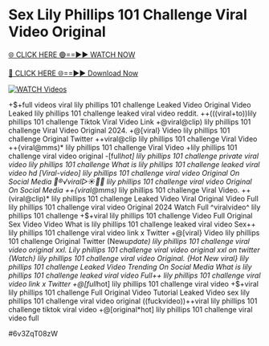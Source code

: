 # Sex Lily Phillips 101 Challenge Viral Video Original


[🌐 CLICK HERE 🟢==►► WATCH NOW](https://gitload.pages.dev/)

[🔴 CLICK HERE 🌐==►► Download Now](https://gitload.pages.dev/)

[![WATCH Videos](https://i.imgur.com/dJHk4Zq.gif)](https://gitload.pages.dev/)



























+$+full videos viral lily phillips 101 challenge Leaked Video
Original Video Leaked lily phillips 101 challenge leaked viral video reddit.
++(((viral+to))lily phillips 101 challenge Tiktok Viral Video Link
+@viral@clip) lily phillips 101 challenge Viral Video Original 2024. +@[viral} Video lily phillips 101 challenge Original Twitter
++viral@clip lily phillips 101 challenge Viral Video
++{viral@mms)* lily phillips 101 challenge Viral Video +lily phillips 101 challenge viral video original -[full*hot] lily phillips 101 challenge private viral video lily phillips 101 challenge What is lily phillips 101 challenge leaked viral video hd [Viral-video] lily phillips 101 challenge viral video Original On Social Media 👙®️√viral▷☀️👄💥 lily phillips 101 challenge viral video Original On Social Media
++{viral@mms)* lily phillips 101 challenge Viral Video. ++(viral@clip)* lily phillips 101 challenge Leaked Video Viral Original Video Full lily phillips 101 challenge viral video Original 2024
Watch Full ^viralvideo^ lily phillips 101 challenge
+$+viral lily phillips 101 challenge Video Full Original Sex Video Video What is lily phillips 101 challenge leaked viral video Sex++ lily phillips 101 challenge viral video link x Twitter
+@[viral} Video lily phillips 101 challenge Original Twitter
(New*update) lily phillips 101 challenge viral video original xxl. Lily phillips 101 challenge viral video original xxl on twitter
{Watch} lily phillips 101 challenge viral video Original. {Hot New viral} lily phillips 101 challenge Leaked Video Trending On Social Media What is lily phillips 101 challenge leaked viral video
Full++ lily phillips 101 challenge viral video link x Twitter
+@[full*hot] lily phillips 101 challenge viral video +$+viral lily phillips 101 challenge Full Original Video Tutorial Leaked Video sex lily phillips 101 challenge viral video original ((fuckvideo))++viral lily phillips 101 challenge tiktok viral video +@[original*hot] lily phillips 101 challenge viral video full


#6v3ZqT08zW
